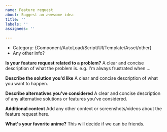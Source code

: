 ```yaml
---
name: Feature request
about: Suggest an awesome idea
title: ''
labels: ''
assignees: ''

---
```


- Category: {Component/AutoLoad/Script/UI/Template/Asset/other}
- Any other info?
 
**Is your feature request related to a problem?**
A clear and concise description of what the problem is. e.g. I'm always frustrated when …

**Describe the solution you'd like**
A clear and concise description of what you want to happen.

**Describe alternatives you've considered**
A clear and concise description of any alternative solutions or features you've considered.

**Additional context**
Add any other context or screenshots/videos about the feature request here.

**What's your favorite anime?**
This will decide if we can be friends.
